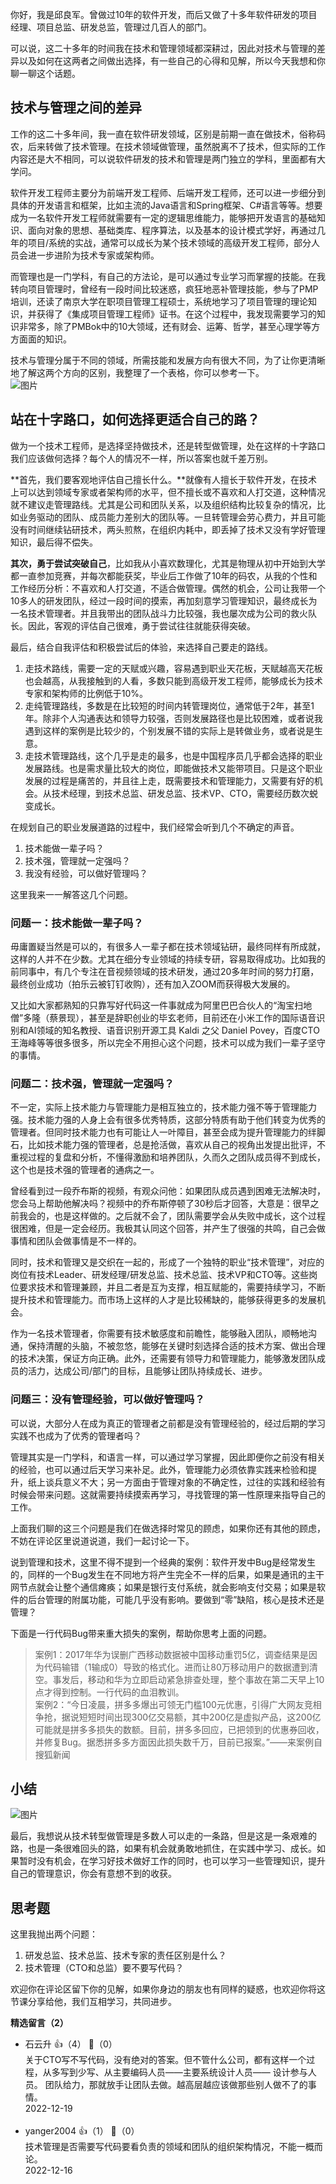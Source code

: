 你好，我是邱良军。曾做过10年的软件开发，而后又做了十多年软件研发的项目经理、项目总监、研发总监，管理过几百人的部门。

可以说，这二十多年的时间我在技术和管理领域都深耕过，因此对技术与管理的差异以及如何在这两者之间做出选择，有一些自己的心得和见解，所以今天我想和你聊一聊这个话题。

## 技术与管理之间的差异

工作的这二十多年间，我一直在软件研发领域，区别是前期一直在做技术，俗称码农，后来转做了技术管理。在技术领域做管理，虽然脱离不了技术，但实际的工作内容还是大不相同，可以说软件研发的技术和管理是两门独立的学科，里面都有大学问。

软件开发工程师主要分为前端开发工程师、后端开发工程师，还可以进一步细分到具体的开发语言和框架，比如主流的Java语言和Spring框架、C#语言等等。想要成为一名软件开发工程师就需要有一定的逻辑思维能力，能够把开发语言的基础知识、面向对象的思想、基础类库、程序算法，以及基本的设计模式学好，再通过几年的项目/系统的实战，通常可以成长为某个技术领域的高级开发工程师，部分人员会进一步进阶为技术专家或架构师。

而管理也是一门学科，有自己的方法论，是可以通过专业学习而掌握的技能。在我转向项目管理时，曾经有一段时间比较迷惑，疯狂地恶补管理技能，参与了PMP培训，还读了南京大学在职项目管理工程硕士，系统地学习了项目管理的理论知识，并获得了《集成项目管理工程师》证书。在这个过程中，我发现需要学习的知识非常多，除了PMBok中的10大领域，还有财会、运筹、哲学，甚至心理学等方方面面的知识。

技术与管理分属于不同的领域，所需技能和发展方向有很大不同，为了让你更清晰地了解这两个方向的区别，我整理了一个表格，你可以参考一下。  
![图片](https://static001.geekbang.org/resource/image/25/3e/25b6207781e9ca237422cyy016b0403e.png?wh=1844x1134)

## 站在十字路口，如何选择更适合自己的路？

做为一个技术工程师，是选择坚持做技术，还是转型做管理，处在这样的十字路口我们应该做何选择？每个人的情况不一样，所以答案也就千差万别。

**首先，我们要客观地评估自己擅长什么。**就像有人擅长于软件开发，在技术上可以达到领域专家或者架构师的水平，但不擅长或不喜欢和人打交道，这种情况就不建议走管理路线。尤其是公司和团队关系，以及组织结构比较复杂的情况，比如业务驱动的团队、成员能力差别大的团队等。一旦转管理会劳心费力，并且可能没有时间继续钻研技术，两头煎熬，在组织内耗中，即丢掉了技术又没有学好管理知识，最后得不偿失。

**其次，勇于尝试突破自己**，比如我从小喜欢数理化，尤其是物理从初中开始到大学都一直参加竞赛，并每次都能获奖，毕业后工作做了10年的码农，从我的个性和工作经历分析：不喜欢和人打交道，不适合做管理。偶然的机会，公司让我带一个10多人的研发团队，经过一段时间的摸索，再加刻意学习管理知识，最终成长为一名技术管理者。并且我带出的团队战斗力比较强，我也屡次成为公司的救火队长。因此，客观的评估自己很难，勇于尝试往往就能获得突破。

最后，结合自我评估和积极尝试后的体验，来选择自己要走的路线。

1. 走技术路线，需要一定的天赋或兴趣，容易遇到职业天花板，天赋越高天花板也会越高，从我接触到的人看，多数只能到高级开发工程师，能够成长为技术专家和架构师的比例低于10%。
2. 走纯管理路线，多数是在比较短的时间内转管理岗位，通常低于2年，甚至1年。除非个人沟通表达和领导力较强，否则发展路径也是比较困难，或者说我遇到这样的案例是比较少的，个别发展不错的实际上是转做业务，或者说是生意。
3. 走技术管理路线，这个几乎是走的最多，也是中国程序员几乎都会选择的职业发展路线。也是需求量比较大的岗位，即能做技术又能带项目。只是这个职业发展的过程是痛苦的，并且往上走，既需要技术和管理能力，又需要有好的机会。从技术经理，到技术总监、研发总监、技术VP、CTO，需要经历数次蜕变成长。

在规划自己的职业发展道路的过程中，我们经常会听到几个不确定的声音。

1. 技术能做一辈子吗？
2. 技术强，管理就一定强吗？
3. 我没有经验，可以做好管理吗？

这里我来一一解答这几个问题。

### **问题一：技术能做一辈子吗？**

毋庸置疑当然是可以的，有很多人一辈子都在技术领域钻研，最终同样有所成就，这样的人并不在少数。尤其在细分专业领域的持续专研，容易取得成功。比如我的前同事中，有几个专注在音视频领域的技术研发，通过20多年时间的努力打磨，最终创业成功（拍乐云被钉钉收购），还有加入ZOOM而获得极大发展的。

又比如大家都熟知的只靠写好代码这一件事就成为阿里巴巴合伙人的“淘宝扫地僧”多隆（蔡景现），甚至是辞职创业的毕玄老师，目前还在小米工作的国际语音识别和AI领域的知名教授、语音识别开源工具 Kaldi 之父 Daniel Povey，百度CTO王海峰等等很多很多，所以完全不用担心这个问题，技术可以成为我们一辈子坚守的事情。

### **问题二：技术强，管理就一定强吗？**

不一定，实际上技术能力与管理能力是相互独立的，技术能力强不等于管理能力强。技术能力强的人身上会有很多优秀特质，这部分特质有助于他们转变为优秀的管理者。但同时技术能力也有可能让人一叶障目，甚至会成为提升管理能力的绊脚石，比如技术能力强的管理者，总是抢活做，喜欢从自己的视角出发提出批评，不重视过程的复盘和分析，不懂得激励和培养团队，久而久之团队成员得不到成长，这个也是技术强的管理者的通病之一。

曾经看到过一段乔布斯的视频，有观众问他：如果团队成员遇到困难无法解决时，您会马上帮助他解决吗？视频中的乔布斯停顿了30秒后才回答，大意是：很早之前我会的，也是这样做的。之后就不会了，团队需要学会从失败中成长，这个过程很困难，但是一定会经历。我极其认同这个回答，并产生了很强的共鸣，自己会做事情和团队会做事情是不一样的。

同时，技术和管理又是交织在一起的，形成了一个独特的职业“技术管理”，对应的岗位有技术Leader、研发经理/研发总监、技术总监、技术VP和CTO等。这些岗位要求技术和管理兼顾，并且二者是互为支撑，相互赋能的，需要持续学习，不断提升技术和管理能力。而市场上这样的人才是比较稀缺的，能够获得更多的发展机会。

作为一名技术管理者，你需要有技术敏感度和前瞻性，能够融入团队，顺畅地沟通，保持清醒的头脑，不被忽悠，能够在关键时刻选择合适的技术方案、做出合理的技术决策，保证方向正确。此外，还需要有领导力和管理能力，能够激发团队成员的活力，达成公司/部门的目标，且能够让团队持续成长、进步。

### **问题三：没有管理经验，可以做好管理吗？**

可以说，大部分人在成为真正的管理者之前都是没有管理经验的，经过后期的学习实践不也成为了优秀的管理者吗？

管理其实是一门学科，和语言一样，可以通过学习掌握，因此即便你之前没有相关的经验，也可以通过后天学习来补足。此外，管理能力必须依靠实践来检验和提升，纸上谈兵意义不大；另一方面由于管理对象的不确定性，过往的实践和经验有时候会带来问题。这就需要持续摸索再学习，寻找管理的第一性原理来指导自己的工作。

上面我们聊的这三个问题是我们在做选择时常见的顾虑，如果你还有其他的顾虑，不妨在评论区里说道说道，我们一起讨论一下。

说到管理和技术，这里不得不提到一个经典的案例：软件开发中Bug是经常发生的，同样的一个Bug发生在不同地方将产生完全不一样的后果，如果是通讯的主干网节点就会让整个通信瘫痪；如果是银行支付系统，就会影响支付交易；如果是软件的后台管理的附属功能，可能几乎没有影响。要做到“零”缺陷，核心是技术还是管理？

下面是一行代码Bug带来重大损失的案例，帮助你思考上面的问题。

> 案例1：2017年华为误删广西移动数据被中国移动重罚5亿，调查结果是因为代码输错（1输成0）导致的格式化。进而让80万移动用户的数据遭到清空。事发后，移动和华为立即启动紧急排查处理，整个事故在第二天早上10点才得到控制。一行代码的血泪教训。  
> 案例2：“今日凌晨，拼多多爆出可领无门槛100元优惠，引得广大网友竞相争抢，据说短短时间出现300亿交易额，其中200亿是虚拟产品，这200亿可能就是拼多多损失的数额。目前，拼多多回应，已把领到的优惠券回收，并修复Bug。据悉拼多多方面因此损失数千万，目前已报案。”——来案例自搜狐新闻

## 小结

![图片](https://static001.geekbang.org/resource/image/90/3b/9037fa7f3770de2c96a7d889394f3b3b.jpg?wh=1538x1433)

最后，我想说从技术转型做管理是多数人可以走的一条路，但是这是一条艰难的路，也是一条很难回头的路，如果有机会就勇敢地抓住，在实践中学习、成长。如果暂时没有机会，在学习好技术做好工作的同时，也可以学习一些管理知识，提升自己的管理意识，你会有意想不到的收获。

## 思考题

这里我抛出两个问题：

1. 研发总监、技术总监、技术专家的责任区别是什么？
2. 技术管理（CTO和总监）要不要写代码？

欢迎你在评论区留下你的见解，如果你身边的朋友也有同样的疑惑，也欢迎你将这节课分享给他，我们互相学习，共同进步。
<div><strong>精选留言（2）</strong></div><ul>
<li><span>石云升</span> 👍（4） 💬（0）<div>关于CTO写不写代码，没有绝对的答案。但不管什么公司，都有这样一个过程，从多写到少写、从主要编码人员——主要系统设计人员—— 设计参与人员。 团队给力，那就放手让团队去做。越高层越应该做那些别人做不了的事情。</div>2022-12-19</li><br/><li><span>yanger2004</span> 👍（1） 💬（0）<div>技术管理是否需要写代码要看负责的领域和团队的组织架构情况，不能一概而论。</div>2022-12-16</li><br/>
</ul>